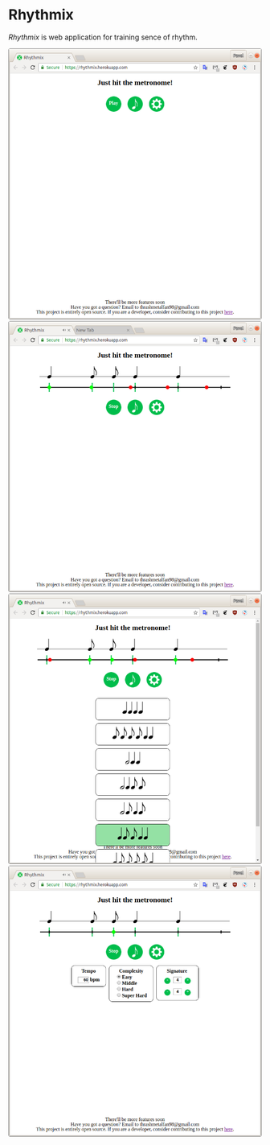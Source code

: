 # Rhythmix
_Rhythmix_ is web application for training sence of rhythm.

![Menu page image](docs/menu.png)
![Play page image](docs/play.png)
![Notes page image](docs/notes.png)
![Settings page image](docs/settings.png)
